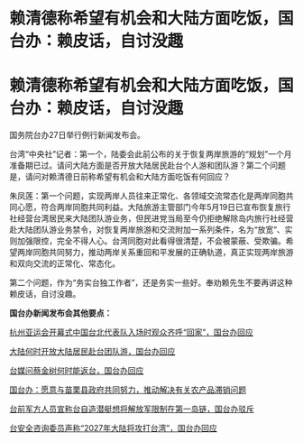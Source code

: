 # 赖清德称希望有机会和大陆方面吃饭，国台办：赖皮话，自讨没趣

# 赖清德称希望有机会和大陆方面吃饭，国台办：赖皮话，自讨没趣

国务院台办27日举行例行新闻发布会。

台湾“中央社”记者：第一个，陆委会此前公布的关于恢复两岸旅游的“规划”一个月准备期已过。请问大陆方面是否开放大陆居民赴台个人游和团队游？第二个问题是，请问对赖清德日前称希望有机会和大陆方面吃饭有何回应？

朱凤莲：第一个问题，实现两岸人员往来正常化、各领域交流常态化是两岸同胞共同心愿，符合两岸同胞共同利益。大陆旅游主管部门今年5月19日已宣布恢复旅行社经营台湾居民来大陆团队游业务，但民进党当局至今仍拒绝解除岛内旅行社经营赴大陆团队游业务禁令，对恢复两岸旅游和交流附加一系列条件，名为“放宽”、实则加强限控，完全不得人心。台湾同胞对此看得很清楚，不会被蒙蔽、受欺骗。希望两岸同胞共同努力，推动两岸关系重回和平发展的正确轨道，真正实现两岸旅游和双向交流的正常化、常态化。

第二个问题，作为“务实台独工作者”，还是务实一些好。奉劝赖先生不要再讲这种赖皮话，自讨没趣。

**国台办新闻发布会其他要点：**

[杭州亚运会开幕式中国台北代表队入场时观众齐呼“回家”，国台办回应
](https://new.qq.com/rain/a/20230927A03CHU00)

[大陆何时开放大陆居民赴台团队游，国台办回应 ](https://new.qq.com/rain/a/20230927A03BJS00)

[台媒问蔡金树何时能返台，国台办回应 ](https://new.qq.com/rain/a/20230927A035B500)

[国台办：愿意与苗栗县政府共同努力，推动解决有关农产品滞销问题 ](https://new.qq.com/rain/a/20230927A0328900)

[台前军方人员宣称台自造潜艇想将解放军限制在第一岛链，国台办驳斥 ](https://new.qq.com/rain/a/20230927A02UPK00)

[台安全咨询委员声称“2027年大陆将攻打台湾”，国台办回应 ](https://new.qq.com/rain/a/20230927A02R7T00)

